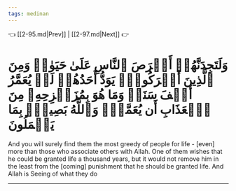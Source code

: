```yaml
---
tags: medinan
---
```


👈 [[2-95.md|Prev]] | [[2-97.md|Next]] 👉

# وَلَتَجِدَنَّهُمۡ أَحۡرَصَ ٱلنَّاسِ عَلَىٰ حَيَوٰةٖ وَمِنَ ٱلَّذِينَ أَشۡرَكُواْۚ يَوَدُّ أَحَدُهُمۡ لَوۡ يُعَمَّرُ أَلۡفَ سَنَةٖ وَمَا هُوَ بِمُزَحۡزِحِهِۦ مِنَ ٱلۡعَذَابِ أَن يُعَمَّرَۗ وَٱللَّهُ بَصِيرُۢ بِمَا يَعۡمَلُونَ

And you will surely find them the most greedy of people for life - [even] more than those who associate others with Allah. One of them wishes that he could be granted life a thousand years, but it would not remove him in the least from the [coming] punishment that he should be granted life. And Allah is Seeing of what they do

---

